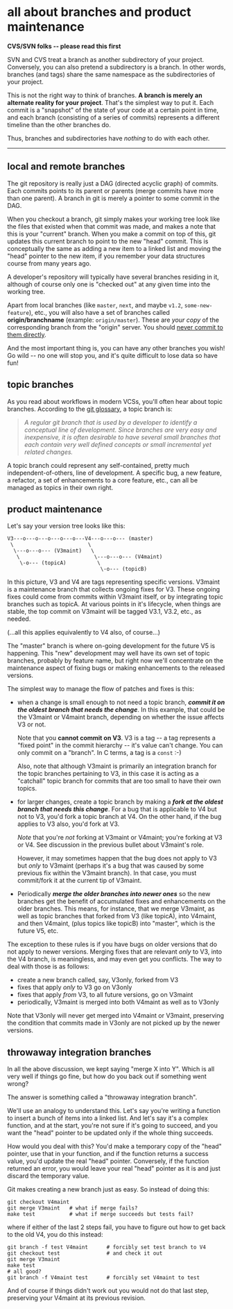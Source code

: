 # all about branches and product maintenance

**CVS/SVN folks -- please read this first**

SVN and CVS treat a branch as another subdirectory of your project.
Conversely, you can also pretend a subdirectory is a branch.  In other words,
branches (and tags) share the same namespace as the subdirectories of your
project.

This is not the right way to think of branches.  **A branch is merely an
alternate reality for your project**.  That's the simplest way to put it.
Each commit is a "snapshot" of the state of your code at a certain point in
time, and each branch (consisting of a series of commits) represents a
different timeline than the other branches do.

Thus, branches and subdirectories have *nothing* to do with each other.

----

## local and remote branches

The git repository is really just a DAG (directed acyclic graph) of commits.
Each commits points to its parent or parents (merge commits have more than one
parent).  A branch in git is merely a pointer to some commit in the DAG.

When you checkout a branch, git simply makes your working tree look like the
files that existed when that commit was made, and makes a note that this is
your "current" branch.  When you make a commit on top of this, git updates
this current branch to point to the new "head" commit.  This is conceptually
the same as adding a new item to a linked list and moving the "head" pointer
to the new item, if you remember your data structures course from many years
ago.

A developer's repository will typically have several branches residing in it,
although of course only one is "checked out" at any given time into the
working tree.

Apart from local branches (like `master`, `next`, and maybe `v1.2`,
`some-new-feature`), etc., you will also have a set of branches called
**origin/branchname** (example: `origin/master`).  These are *your copy* of
the corresponding branch from the "origin" server.  You should [never commit
to them directly](concepts/detached-head.html).

And the most important thing is, you can have any other branches you wish!  Go
wild -- no one will stop you, and it's quite difficult to lose data so have
fun!

## topic branches

As you read about workflows in modern VCSs, you'll often hear about topic
branches. According to the [git
glossary](http://www.kernel.org/pub/software/scm/git/docs/gitglossary.html#def_topic_branch),
a topic branch is:

>   *A regular git branch that is used by a developer to identify a conceptual
    line of development. Since branches are very easy and inexpensive, it is
    often desirable to have several small branches that each contain very well
    defined concepts or small incremental yet related changes.*

A topic branch could represent any self-contained, pretty much
independent-of-others, line of development.  A specific bug, a new feature, a
refactor, a set of enhancements to a core feature, etc., can all be managed as
topics in their own right.

## product maintenance

Let's say your version tree looks like this:

    V3---o---o---o---o---o---V4---o---o--- (master)
     \                        \
      \---o---o--- (V3maint)   \
       \                        \---o---o--- (V4maint)
        \-o--- (topicA)          \
                                  \-o--- (topicB)

In this picture, V3 and V4 are tags representing specific versions.  V3maint
is a maintenance branch that collects ongoing fixes for V3.  These ongoing
fixes could come from commits within V3maint itself, or by integrating topic
branches such as topicA.  At various points in it's lifecycle, when things are
stable, the top commit on V3maint will be tagged V3.1, V3.2, etc., as needed.

(...all this applies equivalently to V4 also, of course...)

The "master" branch is where on-going development for the future V5 is
happening.  This "new" development may well have its own set of topic
branches, probably by feature name, but right now we'll concentrate on the
maintenance aspect of fixing bugs or making enhancements to the released
versions.

The simplest way to manage the flow of patches and fixes is this:

  * when a change is small enough to not need a topic branch, ***commit it on
    the oldest branch that needs the change***.  In this example, that could
    be the V3maint or V4maint branch, depending on whether the issue affects
    V3 or not.

    Note that you **cannot commit on V3**.  V3 is a tag -- a tag represents a
    "fixed point" in the commit hierarchy -- it's value can't change.  You can
    only commit on a "branch".  In C terms, a tag is a `const` :-)

    Also, note that although V3maint is primarily an integration branch for
    the topic branches pertaining to V3, in this case it is acting as a
    "catchall" topic branch for commits that are too small to have their own
    topics.

  * for larger changes, create a topic branch by making a ***fork at the
    oldest branch that needs this change***.  For a bug that is applicable to
    V4 but not to V3, you'd fork a topic branch at V4.  On the other hand, if
    the bug applies to V3 also, you'd fork at V3.

    *Note* that you're *not* forking at V3maint or V4maint; you're forking at
    V3 or V4.  See discussion in the previous bullet about V3maint's role.

    However, it may sometimes happen that the bug does not apply to V3 but
    *only* to V3maint (perhaps it's a bug that was caused by some previous fix
    within the V3maint branch).  In that case, you must commit/fork it at the
    current tip of V3maint.

  * Periodically ***merge the older branches into newer ones*** so the new
    branches get the benefit of accumulated fixes and enhancements on the
    older branches.  This means, for instance, that we merge V3maint, as well
    as topic branches that forked from V3 (like topicA), into V4maint, and
    then V4maint, (plus topics like topicB) into "master", which is the future
    V5, etc.

The exception to these rules is if you have bugs on older versions that do not
apply to newer versions.  Merging fixes that are relevant *only* to V3, into
the V4 branch, is meaningless, and may even get you conflicts.  The way to
deal with those is as follows:

  * create a new branch called, say, V3only, forked from V3
  * fixes that apply *only* to V3 go on V3only
  * fixes that apply *from* V3, to all future versions, go on V3maint
  * periodically, V3maint is merged into both V4maint as well as to V3only

Note that V3only will never get merged into V4maint or V3maint, preserving the
condition that commits made in V3only are not picked up by the newer versions.

## throwaway integration branches

In all the above discussion, we kept saying "merge X into Y".  Which is all
very well if things go fine, but how do you back out if something went wrong?

The answer is something called a "throwaway integration branch".

We'll use an analogy to understand this.  Let's say you're writing a function
to insert a bunch of items into a linked list.  And let's say it's a complex
function, and at the start, you're not sure if it's going to succeed, and you
want the "head" pointer to be updated only if the whole thing succeeds.

How would you deal with this?  You'd make a temporary copy of the "head"
pointer, use that in your function, and if the function returns a success
value, you'd update the real "head" pointer.  Conversely, if the function
returned an error, you would leave your real "head" pointer as it is and just
discard the temporary value.

Git makes creating a new branch just as easy.  So instead of doing this:

    git checkout V4maint
    git merge V3maint   # what if merge fails?
    make test           # what if merge succeeds but tests fail?

where if either of the last 2 steps fail, you have to figure out how to get
back to the old V4, you do this instead:

    git branch -f test V4maint      # forcibly set test branch to V4
    git checkout test               # and check it out
    git merge V3maint
    make test
    # all good?
    git branch -f V4maint test      # forcibly set V4maint to test

And of course if things didn't work out you would not do that last step,
preserving your V4maint at its previous revision.
